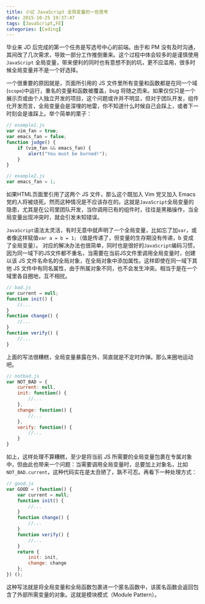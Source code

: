 ```yaml
---
title: 小记 JavaScript 全局变量的一些思考
date: 2015-10-25 19:37:47
tags: [JavaScript,FE]
categories: [Coding]
---
```

毕业来 JD 后完成的第一个任务是写选号中心的前端。由于和 PM 没有及时沟通，其间改了几次需求，导致一部分工作推倒重来。这个过程中体会较多的是谨慎使用 `JavaScript` 全局变量，带来便利的同时也有意想不到的坑，更不应滥用，很多时候全局变量并不是一个好选择。

<!-- more -->

一个很重要的原因就是，页面所引用的 JS 文件里所有变量和函数都是在同一个域(`scope`)中运行，重名的变量和函数被覆盖，bug 将随之而来。如果仅仅只是一个展示页或由个人独立开发的项目，这个问题或许并不明显，但对于团队开发，组件化开发而言，全局变量会是深埋的地雷，你不知道什么时候自己会踩上，或者下一时刻会是谁踩上。举个简单的栗子：
```javascript
// example1.js
var vim_fan = true;
var emacs_fan = false;
function judge() {
    if (vim_fan && emacs_fan) {
        alert("You must be burned!");
    }
}
```
```javascript
// example2.js
var emacs_fan = 1;
```
如果HTML页面里引用了这两个 JS 文件，那么这个既加入 Vim 党又加入 Emacs 党的人将被烧死。然而这种情况是不应该存在的。这就是`JavaScript`全局变量的隐患，尤其是在公司里团队开发，当你调用已有的组件时，往往是黑箱操作，当全局变量出现冲突时，就会引发未知错误。

`JavaScript`语法太灵活，有时无意中就声明了一个全局变量，比如忘了加`var`，或者像这样赋值`var a = b = 1;`（值是传递了，但变量的生存期没有传递，b 变成了全局变量）。
对应的解决办法也很简单，同时也是很好的`JavaScript`编码习惯，因为同一域下的JS文件都不重名，当需要在当前JS文件里调用全局变量时，创建以该 JS 文件名命名的全局对象，在全局对象中添加属性。这样即使在同一域下其他 JS 文件中有同名属性，由于所属对象不同，也不会发生冲突。相当于是在一个域里各自圈地，互不相扰。
```javascript
// bad.js
var current = null;
function init() {
    //...
}
function change() {
    //...
}
function verify() {
    //...
}
```
上面的写法很糟糕，全局变量暴露在外，简直就是不定时炸弹。那么来圈地运动吧。
```javascript
// notbad.js
var NOT_BAD = {
    current: null,
    init: function() {
        //...
    },
    change: function() {
        //...
    },
    verify: function() {
        //...
    }
}
```
如上，这样处理不算糟糕，至少是将当前 JS 所需要的全局变量包裹在专属对象中，但由此也带来一个问题：当需要调用全局变量时，总要加上对象名，比如`NOT_BAD.current`，这种代码实在是太丑陋了，孰不可忍。再看下一种处理方式：
```javascript
// good.js
var GOOD = (function() {
    var current = null;
    function init() {
        //...
    }
    function change() {
        //...
    }
    function verify() {
        //...
    }
    return {
        init: init,
        change: change
    };
}) ();
```
这种写法就是将全局变量和全局函数包裹进一个匿名函数中，该匿名函数会返回包含了外部所需变量的对象。这就是模块模式（Module Pattern）。
